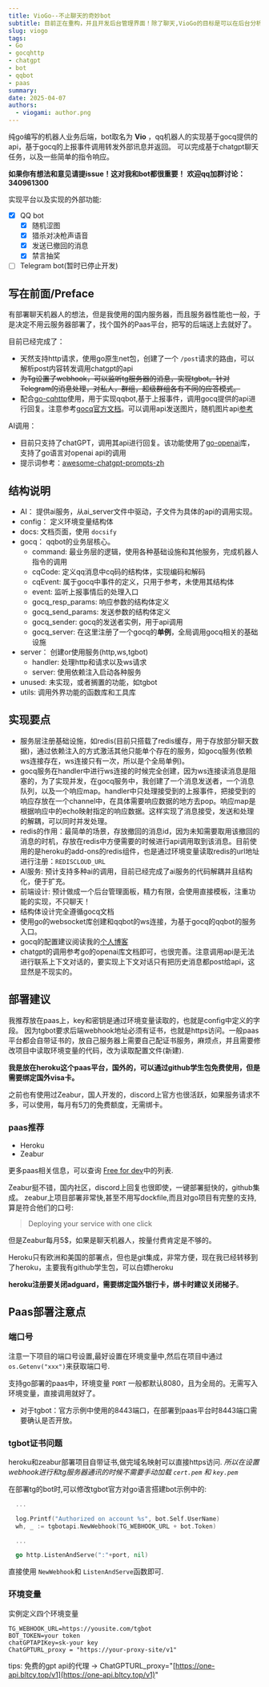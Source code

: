 ```yaml
---
title: VioGo--不止聊天的奇妙bot
subtitle: 目前正在重构，并且开发后台管理界面！除了聊天,VioGo的目标是可以在后台分析聊天数据的奇妙bot！
slug: viogo
tags:
- Go
- gocqhttp
- chatgpt
- bot
- qqbot
- paas
summary: 
date: 2025-04-07
authors:
  - viogami: author.png
---
```


纯go编写的机器人业务后端，bot取名为 **Vio** ，qq机器人的实现基于gocq提供的api，基于gocq的上报事件调用转发外部讯息并返回。
可以完成基于chatgpt聊天任务，以及一些简单的指令响应。

**如果你有想法和意见请提issue！这对我和bot都很重要！**
**欢迎qq加群讨论：340961300**

<!-- more -->

实现平台以及实现的外部功能:

- [X] QQ bot
  - [X] 随机涩图
  - [X] 猎杀对决枪声语音
  - [X] 发送已撤回的消息
  - [X] 禁言抽奖
- [ ] Telegram bot(暂时已停止开发)

## 写在前面/Preface

有部署聊天机器人的想法，但是我使用的国内服务器，而且服务器性能也一般，于是决定不用云服务器部署了，找个国外的Paas平台，把写的后端送上去就好了。

目前已经完成了：

- 天然支持http请求，使用go原生net包，创建了一个 `/post`请求的路由，可以解析post内容转发调用chatgpt的api
- ~~为Tg设置了webhook，可以监听tg服务器的消息，实现tgbot。针对Telegram的消息处理，对私人，群组，超级群组各有不同的应答模式。~~
- 配合[go-cqhttp](https://github.com/Mrs4s/go-cqhttp)使用，用于实现qqbot,基于上报事件，调用gocq提供的api进行回复。注意参考[gocq官方文档](https://docs.go-cqhttp.org/reference/#websocket)。可以调用api发送图片，随机图片api[参考](https://api.lolicon.app/setu/v2)

AI调用：

- 目前只支持了chatGPT，调用其api进行回复。该功能使用了[go-openai](https://github.com/sashabaranov/go-openai)库，支持了go语言对openai api的调用
- 提示词参考：[awesome-chatgpt-prompts-zh](https://github.com/PlexPt/awesome-chatgpt-prompts-zh/blob/main/prompts-zh.json)

## 结构说明

- AI： 提供ai服务，从ai_server文件中驱动，子文件为具体的api的调用实现。
- config： 定义环境变量结构体
- docs: 文档页面，使用 `docsify`
- gocq： qqbot的业务层核心。
  - command: 最业务层的逻辑，使用各种基础设施和其他服务，完成机器人指令的调用
  - cqCode: 定义qq消息中cq码的结构体，实现编码和解码
  - cqEvent: 属于gocq中事件的定义，只用于参考，未使用其结构体
  - event: 监听上报事情后的处理入口
  - gocq_resp_params: 响应参数的结构体定义
  - gocq_send_params: 发送参数的结构体定义
  - gocq_sender: gocq的发送者实例，用于api调用
  - gocq_server: 在这里注册了一个gocq的**单例**，全局调用gocq相关的基础设施
- server： 创建or使用服务(http,ws,tgbot)
  - handler: 处理http和请求以及ws请求
  - server: 使用依赖注入启动各种服务
- unused: 未实现，或者搁置的功能，如tgbot
- utils: 调用外界功能的函数库和工具库

## 实现要点

- 服务层注册基础设施，如redis(目前只搭载了redis缓存，用于存放部分聊天数据)，通过依赖注入的方式激活其他只能单个存在的服务，如gocq服务(依赖ws连接存在，ws连接只有一次，所以是个全局单例)。
- gocq服务在handler中进行ws连接的时候完全创建，因为ws连接读消息是阻塞的，为了实现并发，在gocq服务中，我创建了一个消息发送者，一个消息队列，以及一个响应map。handler中只处理接受到的上报事件，把接受到的响应存放在一个channel中，在具体需要响应数据的地方去pop。响应map是根据响应中的echo映射指定的响应数据。这样实现了消息接受，发送和处理的解耦，可以同时并发处理。
- redis的作用：最简单的场景，存放撤回的消息id，因为未知需要取用该撤回的消息的时机，存放在redis中方便需要的时候进行api调用取到该消息。目前使用的是heroku的add-ons的redis组件，也是通过环境变量读取redis的url地址进行注册：`REDISCLOUD_URL`
- AI服务: 预计支持多种ai的调用，目前已经完成了ai服务的代码解耦并且结构化，便于扩充。
- 前端设计: 预计做成一个后台管理面板，精力有限，会使用直接模板，注重功能的实现，不只聊天！
- 结构体设计完全遵循gocq文档
- 使用go的websocket库创建和qqbot的ws连接，为基于gocq的qqbot的服务入口。
- gocq的配置建议阅读我的[个人博客](http://viogami.tech/index.php/blog/144/)
- chatgpt的调用参考go的openai库文档即可，也很完善。注意调用api是无法进行联系上下文对话的，要实现上下文对话只有把历史消息都post给api，这显然是不现实的。

## 部署建议

我推荐放在paas上，key和密钥是通过环境变量读取的，也就是config中定义的字段。
因为tgbot要求后端webhook地址必须有证书，也就是https访问。一般paas平台都会自带证书的，放自己服务器上需要自己配证书服务，麻烦点，并且需要修改项目中读取环境变量的代码，改为读取配置文件(新建).

**我是放在heroku这个paas平台，国外的，可以通过github学生包免费使用，但是需要绑定国外visa卡。**

之前也有使用过Zeabur，国人开发的，discord上官方也很活跃，如果服务请求不多，可以使用，每月有5刀的免费额度，无需绑卡。

### paas推荐

- Heroku
- Zeabur

 更多paas相关信息，可以查询 [Free for dev](https://github.com/ripienaar/free-for-dev)中的列表.

Zeabur挺不错，国内社区，discord上回复也很即使，一键部署挺快的，github集成。
zeabur上项目部署非常快,甚至不用写dockfile,而且对go项目有完整的支持,算是符合他们的口号:

> Deploying your service with one click

但是Zeabur每月5$，如果是聊天机器人，按量付费肯定是不够的。

Heroku只有欧洲和美国的部署点，但也是git集成，非常方便，现在我已经转移到了heroku，主要我有github学生包，可以白嫖heroku

**heroku注册要关闭adguard，需要绑定国外银行卡，绑卡时建议关闭梯子**。

## Paas部署注意点

### 端口号

注意一下项目的端口号设置,最好设置在环境变量中,然后在项目中通过 `os.Getenv("xxx")`来获取端口号.

支持go部署的paas中，环境变量 `PORT` 一般都默认8080，且为全局的。无需写入环境变量，直接调用就好了。

- 对于tgbot：官方示例中使用的8443端口，在部署到paas平台时8443端口需要确认是否开放。

### tgbot证书问题

heroku和zeabur部署项目自带证书,做完域名映射可以直接https访问.
*所以在设置webhook进行和tg服务器通讯的时候不需要手动加载 `cert.pem` 和 `key.pem`*

在部署tg的bot时,可以修改tgbot官方对go语言搭建bot示例中的:

```go
  ...

  log.Printf("Authorized on account %s", bot.Self.UserName)
  wh, _ := tgbotapi.NewWebhook(TG_WEBHOOK_URL + bot.Token)

  ...

  go http.ListenAndServe(":"+port, nil)
```

直接使用 `NewWebhook`和 `ListenAndServe`函数即可.

### 环境变量

实例定义四个环境变量

```env
TG_WEBHOOK_URL=https://yousite.com/tgbot
BOT_TOKEN=your token
chatGPTAPIKey=sk-your key
ChatGPTURL_proxy = "https://your-proxy-site/v1"
```

tips: 免费的gpt api的代理 -> ChatGPTURL_proxy="[https://one-api.bltcy.top/v1](https://one-api.bltcy.top/v1)"

<script src="https://giscus.app/client.js"
        data-repo="viogami/blog"
        data-repo-id="R_kgDOORWDyA"
        data-category="Announcements"
        data-category-id="DIC_kwDOORWDyM4Conxc"
        data-mapping="pathname"
        data-strict="0"
        data-reactions-enabled="1"
        data-emit-metadata="0"
        data-input-position="top"
        data-theme="preferred_color_scheme"
        data-lang="zh-CN"
        crossorigin="anonymous"
        async>
</script>
